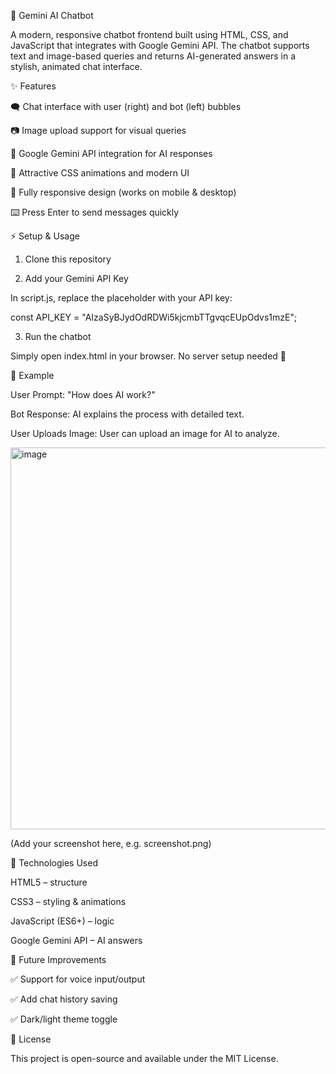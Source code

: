 🤖 Gemini AI Chatbot

A modern, responsive chatbot frontend built using HTML, CSS, and JavaScript that integrates with Google Gemini API.
The chatbot supports text and image-based queries and returns AI-generated answers in a stylish, animated chat interface.

✨ Features

🗨️ Chat interface with user (right) and bot (left) bubbles

📷 Image upload support for visual queries

🚀 Google Gemini API integration for AI responses

🎨 Attractive CSS animations and modern UI

📱 Fully responsive design (works on mobile & desktop)

⌨️ Press Enter to send messages quickly




⚡ Setup & Usage
1. Clone this repository


2. Add your Gemini API Key

In script.js, replace the placeholder with your API key:

const API_KEY = "AIzaSyBJydOdRDWi5kjcmbTTgvqcEUpOdvs1mzE";

3. Run the chatbot

Simply open index.html in your browser. No server setup needed 🚀

🎯 Example

User Prompt: "How does AI work?"

Bot Response: AI explains the process with detailed text.

User Uploads Image: User can upload an image for AI to analyze.

<img width="1332" height="611" alt="image" src="https://github.com/user-attachments/assets/9ff1ac93-5eb9-48a1-99f9-2a5063c7b1d0" />


(Add your screenshot here, e.g. screenshot.png)

🔧 Technologies Used

HTML5 – structure

CSS3 – styling & animations

JavaScript (ES6+) – logic

Google Gemini API – AI answers

📌 Future Improvements

✅ Support for voice input/output

✅ Add chat history saving

✅ Dark/light theme toggle

📜 License

This project is open-source and available under the MIT License.
